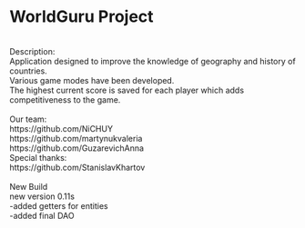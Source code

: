 # WorldGuru Project <br />
<br />
Description: <br />
Application designed to improve the knowledge of geography and history of countries. <br />
Various game modes have been developed. <br />
The highest current score is saved for each player which adds competitiveness to the game. <br />
<br />
Our team: <br />
https://github.com/NiCHUY <br />
https://github.com/martynukvaleria <br />
https://github.com/GuzarevichAnna  <br />
Special thanks: <br />
https://github.com/StanislavKhartov  <br />
<br /> 
New Build <br />
new version 0.11s <br />
-added getters for entities <br />
-added final DAO <br />

